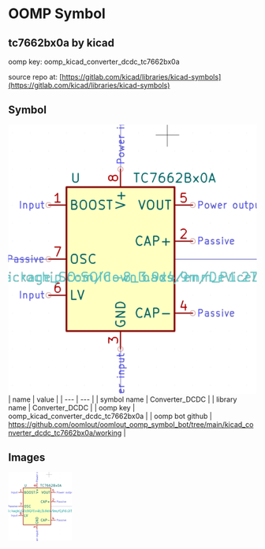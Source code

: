 # OOMP Symbol  
## tc7662bx0a  by kicad  
  
oomp key: oomp_kicad_converter_dcdc_tc7662bx0a  
  
source repo at: [https://gitlab.com/kicad/libraries/kicad-symbols](https://gitlab.com/kicad/libraries/kicad-symbols)  
## Symbol  
  
[![working.png](working_600.png)](working.png)  
| name | value | 
| --- | --- | 
| symbol name | Converter_DCDC | 
| library name | Converter_DCDC | 
| oomp key | oomp_kicad_converter_dcdc_tc7662bx0a | 
| oomp bot github | https://github.com/oomlout/oomlout_oomp_symbol_bot/tree/main/kicad_converter_dcdc_tc7662bx0a/working | 
## Images  
  
[![working.png](working_140.png)](working.png)  
